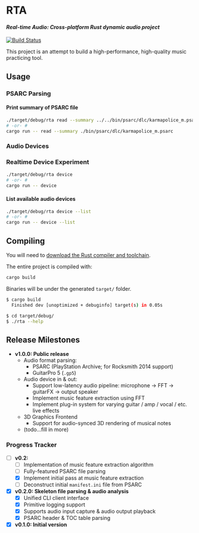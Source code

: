 # RTA

#### *Real-time Audio: Cross-platform Rust dynamic audio project*

[![Build Status](https://github.com/daniellivingston/realtime-audio-rs/actions/workflows/rust.yml/badge.svg)](https://github.com/daniellivingston/realtime-audio-rs/actions/workflows/rust.yml)

This project is an attempt to build a high-performance, high-quality music practicing tool.

## Usage

### PSARC Parsing

#### Print summary of PSARC file

```sh
./target/debug/rta read --summary ../../bin/psarc/dlc/karmapolice_m.psarc
# -or- #
cargo run -- read --summary ./bin/psarc/dlc/karmapolice_m.psarc
```

### Audio Devices

### Realtime Device Experiment

```sh
./target/debug/rta device
# -or- #
cargo run -- device
```

#### List available audio devices

```sh
./target/debug/rta device --list
# -or- #
cargo run -- device --list
```

## Compiling

You will need to [download the Rust compiler and toolchain](https://www.rust-lang.org/tools/install).

The entire project is compiled with:

```sh
cargo build
```

Binaries will be under the generated `target/` folder.

```sh
$ cargo build
  Finished dev [unoptimized + debuginfo] target(s) in 0.05s

$ cd target/debug/
$ ./rta --help
```

## Release Milestones

- **v1.0.0: Public release**
  - Audio format parsing:
    - PSARC (PlayStation Archive; for Rocksmith 2014 support)
    - GuitarPro 5 (`.gp5`)
  - Audio device in & out:
    - Support low-latency audio pipeline: microphone -> FFT -> guitarFX -> output speaker
    - Implement music feature extraction using FFT
    - Implement plug-in system for varying guitar / amp / vocal / etc. live effects
  - 3D Graphics Frontend
    - Support for audio-synced 3D rendering of musical notes
  - (todo...fill in more)

### Progress Tracker

- [ ] **v0.2:**
  - [ ] Implementation of music feature extraction algorithm
  - [ ] Fully-featured PSARC file parsing
  - [x] Implement initial pass at music feature extraction
  - [ ] Deconstruct initial `manifest.ini` file from PSARC
- [x] **v0.2.0: Skeleton file parsing & audio analysis**
  - [x] Unified CLI client interface
  - [x] Primitive logging support
  - [x] Supports audio input capture & audio output playback
  - [x] PSARC header & TOC table parsing
- [x] **v0.1.0: Initial version**
